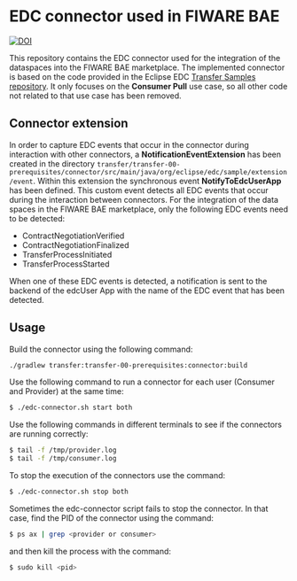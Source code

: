 # EDC connector used in FIWARE BAE

[![DOI](https://zenodo.org/badge/911153287.svg)](https://doi.org/10.5281/zenodo.14796990)

This repository contains the EDC connector used for the integration of the dataspaces into the FIWARE BAE marketplace. The implemented connector is based on the code provided in the Eclipse EDC [Transfer Samples repository](https://github.com/eclipse-edc/Samples/blob/main/transfer). It only focuses on the **Consumer Pull** use case, so all other code not related to that use case has been removed.

## Connector extension

In order to capture EDC events that occur in the connector during interaction with other connectors, a **NotificationEventExtension** has been created in the directory `transfer/transfer-00-prerequisites/connector/src/main/java/org/eclipse/edc/sample/extension/event`. Within this extension the synchronous event **NotifyToEdcUserApp** has been defined. This custom event detects all EDC events that occur during the interaction between connectors. For the integration of the data spaces in the FIWARE BAE marketplace, only the following EDC events need to be detected: 

- ContractNegotiationVerified
- ContractNegotiationFinalized
- TransferProcessInitiated
- TransferProcessStarted

When one of these EDC events is detected, a notification is sent to the backend of the edcUser App with the name of the EDC event that has been detected.

## Usage

Build the connector using the following command:
```bash
./gradlew transfer:transfer-00-prerequisites:connector:build
```

Use the following command to run a connector for each user (Consumer and Provider) at the same time:
```bash
$ ./edc-connector.sh start both
```
Use the following commands in different terminals to see if the connectors are running correctly:
```bash
$ tail -f /tmp/provider.log
$ tail -f /tmp/consumer.log
```

To stop the execution of the connectors use the command:
```bash
$ ./edc-connector.sh stop both
```

Sometimes the edc-connector script fails to stop the connector. In that case, find the PID of the connector using the command:
```bash
$ ps ax | grep <provider or consumer>
```
and then kill the process with the command:
```bash
$ sudo kill <pid>
```
